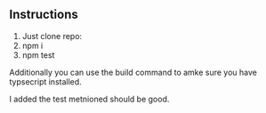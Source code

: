 ## Instructions

1. Just clone repo:
2. npm i
3. npm test

Additionally you can use the build command to amke sure you have typsecript installed.


I added the test metnioned should be good.
